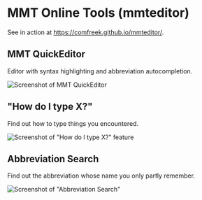 # MMT Online Tools (mmteditor)

See in action at <https://comfreek.github.io/mmteditor/>.

## MMT QuickEditor

Editor with syntax highlighting and abbreviation autocompletion.

![Screenshot of MMT QuickEditor](./img/screenshot-quickeditor.png)

## "How do I type X?"

Find out how to type things you encountered.

![Screenshot of "How do I type X?" feature](./img/screenshot-how-do-i-type.png)

## Abbreviation Search

Find out the abbreviation whose name you only partly remember.

![Screenshot of "Abbreviation Search"](./img/screenshot-abbr-search.png)
